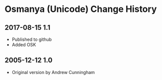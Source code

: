 # Osmanya (Unicode) Change History

## 2017-08-15 1.1
* Published to github
* Added OSK

## 2005-12-12 1.0
* Original version by Andrew Cunningham
